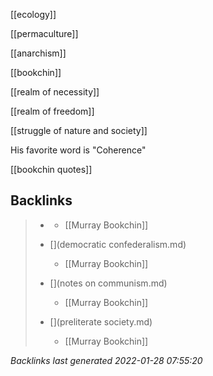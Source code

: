 [[ecology]]

[[permaculture]]

[[anarchism]]

[[bookchin]]

[[realm of necessity]]

[[realm of freedom]]

[[struggle of nature and society]]

His favorite word is "Coherence"

[[bookchin quotes]]



## Backlinks

> - [](bookchin.md)
>   - [[Murray Bookchin]]
>    
> - [](democratic confederalism.md)
>   - [[Murray Bookchin]]
>    
> - [](notes on communism.md)
>   - [[Murray Bookchin]]
>    
> - [](preliterate society.md)
>   - [[Murray Bookchin]]

_Backlinks last generated 2022-01-28 07:55:20_
